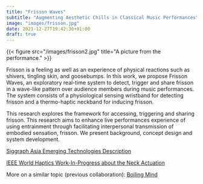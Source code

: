 ```yaml
---
title: "Frisson Waves"
subtitle: "Augmenting Aesthetic Chills in Classical Music Performances"
image: "images/frisson.jpg"
date: 2021-12-27T19:42:36+01:00
draft: true
---
```


{{< figure src="/images/frisson2.jpg" title="A picture from the performance." >}}

Frisson is a feeling as well as an experience of physical reactions such as shivers, tingling skin, and goosebumps. In this work, we propose Frisson Waves, an exploratory real-time system to detect, trigger and share frisson in a wave-like pattern over audience members during music performances. The system consists of a physiological sensing wristband for detecting frisson and a thermo-haptic neckband for inducing frisson.

This research explores the framework for accessing, triggering and sharing frisson. This research aims to enhance live performances experience of using entrainment through facilitating interpersonal transmission of embodied sensation, frisson. We present background, concept design and system development.

[Siggraph Asia Emerging Technologies Description](https://dl.acm.org/doi/pdf/10.1145/3476122.3484847)

[IEEE World Haptics Work-In-Progress about the Neck Actuation](https://ieeexplore.ieee.org/document/9517258)

More on a similar topic (previous collaboration): [Boiling Mind](https://kaikunze.de/post/2020-12-27-boiling-mind/)





